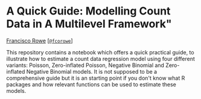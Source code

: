 # A Quick Guide: Modelling Count Data in A Multilevel Framework"

[Francisco Rowe](http://www.franciscorowe.com) [[`@fcorowe`](http://twitter.com/fcorowe)]

This repository contains a notebook which offers a quick practical guide, to illustrate how to estimate a count data regression model using four different variants: Poisson, Zero-inflated Poisson, Negative Binomial and Zero-inflated Negative Binomial models. It is not supposed to be a comprehensive guide but it is an starting point if you don't know what R packages and how relevant functions can be used to estimate these models.
